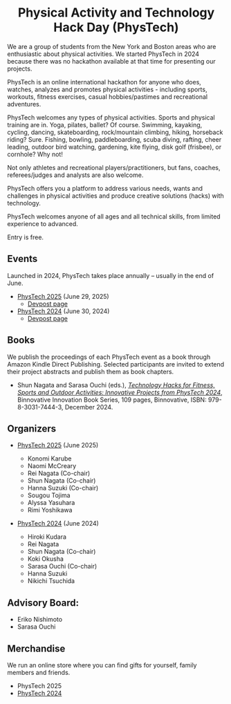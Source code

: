 <h1 style="text-align: center;">
Physical Activity and Technology Hack Day (PhysTech)
</h1>

We are a group of students from the New York and Boston areas who are enthusiastic about physical activities. We started PhysTech in 2024 because there was no hackathon available at that time for presenting our projects. 

<!-- fitness and wellbeing

 - sports, recreational activities and analytics
fitness workout, 

love practice, watch and analyze physical activities 
are enthusiastic about 
sports analytics 
-->

PhysTech is an online international hackathon for anyone who does, watches, analyzes and promotes physical activities - including sports, workouts, fitness exercises, casual hobbies/pastimes and recreational adventures. 

PhysTech welcomes any types of physical activities. Sports and physical training are in. Yoga, pilates, ballet? Of course. Swimming, kayaking, cycling, dancing, skateboarding, rock/mountain climbing, hiking, horseback riding? Sure. Fishing, bowling, paddleboarding, scuba diving, rafting, cheer leading, outdoor bird watching, gardening, kite flying, disk golf (frisbee), or cornhole? Why not! 

Not only athletes and recreational players/practitioners, but fans, coaches, referees/judges and analysts are also welcome. 
<!--You would be a great participant in PhysTech as far as you love what you are doing.-->

PhysTech offers you a platform to address various needs, wants and challenges in physical activities and produce creative solutions (hacks) with technology.
<!--
that inspires you to think of needs, wants and challenges in interacting with animals. 
It is intended to help you ignite creative solutions (hacks) with technology and innovate human-animal relationships.
-->

PhysTech welcomes anyone of all ages and all technical skills, from limited experience to advanced. 

Entry is free.

<a name="events"></a>
## Events

Launched in 2024, PhysTech takes place annually – usually in the end of June.

- [PhysTech 2025](2025.md) (June 29, 2025)
  - [Devpost page](https://phystech2025.devpost.com/)
- [PhysTech 2024](2024.md) (June 30, 2024)
  - [Devpost page](https://phystech-2024-20890.devpost.com/)

<a name="books"></a>
## Books

We publish the proceedings of each PhysTech event as a book through Amazon Kindle Direct Publishing. Selected participants are invited to extend their project abstracts and publish them as book chapters.

- Shun Nagata and Sarasa Ouchi (eds.), *[Technology Hacks for Fitness, Sports and Outdoor Activities: Innovative Projects from PhysTech 2024](books.md#book24)*, Binnovative Innovation Book Series, 109 pages, Binnovative, ISBN: 979-8-3031-7444-3, December 2024. 

<a name="organizers"></a>
## Organizers

- [PhysTech 2025](2025.md) (June 2025)
  - Konomi Karube
  - Naomi McCreary
  - Rei Nagata (Co-chair)
  - Shun Nagata (Co-chair)
  - Hanna Suzuki (Co-chair)
  - Sougou Tojima
  - Alyssa Yasuhara
  - Rimi Yoshikawa

- [PhysTech 2024](2024.md) (June 2024)
  - Hiroki Kudara
  - Rei Nagata
  - Shun Nagata (Co-chair)
  - Koki Okusha
  - Sarasa Ouchi (Co-chair)
  - Hanna Suzuki
  - Nikichi Tsuchida

## Advisory Board:

- Eriko Nishimoto
- Sarasa Ouchi

<a name="merchandise"></a>
## Merchandise

We run an online store where you can find gifts for yourself, family members and friends.  

- PhysTech 2025
- [PhysTech 2024](2024.md#merchandise)
